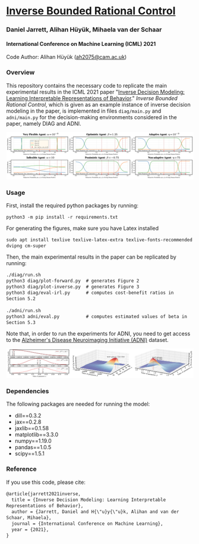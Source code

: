 # [Inverse Bounded Rational Control](http://proceedings.mlr.press/v139/jarrett21a.html)

### Daniel Jarrett, Alihan H&uuml;y&uuml;k, Mihaela van der Schaar

#### International Conference on Machine Learning (ICML) 2021

Code Author: Alihan H&uuml;y&uuml;k (ah2075@cam.ac.uk)

### Overview

This repository contains the necessary code to replicate the main experimental results in the ICML 2021 paper "[Inverse Decision Modeling: Learning Interpretable Representations of Behavior](http://proceedings.mlr.press/v139/jarrett21a.html)." *Inverse Bounded Rational Control*, which is given as an example instance of inverse decision modeling in the paper, is implemented in files `diag/main.py` and `adni/main.py` for the decision-making environments considered in the paper, namely DIAG and ADNI.

![Figure 2](./img/1.png)

### Usage

First, install the required python packages by running:

```
python3 -m pip install -r requirements.txt
```

For generating the figures, make sure you have Latex installed

```
sudo apt install texlive texlive-latex-extra texlive-fonts-recommended dvipng cm-super
```

Then, the main experimental results in the paper can be replicated by running:

```
./diag/run.sh
python3 diag/plot-forward.py  # generates Figure 2
python3 diag/plot-inverse.py  # generates Figure 3
python3 diag/eval-irl.py      # computes cost-benefit ratios in Section 5.2

./adni/run.sh
python3 adni/eval.py          # computes estimated values of beta in Section 5.3
```

Note that, in order to run the experiments for ADNI, you need to get access to the [Alzheimer's Disease Neuroimaging Initiative (ADNI)](http://adni.loni.usc.edu/) dataset.

![Figure 3](./img/2.png)

### Dependencies

The following packages are needed for running the model:

- dill==0.3.2
- jax==0.2.8
- jaxlib==0.1.58
- matplotlib==3.3.0
- numpy==1.19.0
- pandas==1.0.5
- scipy==1.5.1

### Reference

If you use this code, please cite:

```
@article{jarrett2021inverse,
  title = {Inverse Decision Modeling: Learning Interpretable Representations of Behavior},
  author = {Jarrett, Daniel and H{\"u}y{\"u}k, Alihan and van der Schaar, Mihaela},
  journal = {International Conference on Machine Learning},
  year = {2021},
}
```